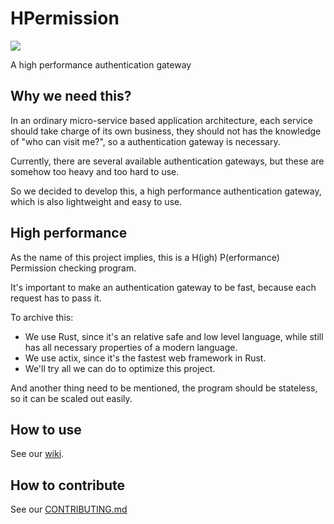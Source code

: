 # HPermission

![](https://ftp.bmp.ovh/imgs/2020/09/3bff8a66d6100f4a.png)

A high performance authentication gateway

## Why we need this?

In an ordinary micro-service based application architecture, 
each service should take charge of its own business, they should not 
has the knowledge of "who can visit me?", so a authentication gateway 
is necessary.

Currently, there are several available authentication gateways,
but these are somehow too heavy and too hard to use.

So we decided to develop this, a high performance authentication gateway,
which is also lightweight and easy to use.

## High performance

As the name of this project implies, this is a H(igh) P(erformance) Permission checking program.

It's important to make an authentication gateway to be fast, because each request has to pass it.

To archive this:
- We use Rust, since it's an relative safe and low level language, while still has all
  necessary properties of a modern language.
- We use actix, since it's the fastest web framework in Rust.
- We'll try all we can do to optimize this project.

And another thing need to be mentioned,
the program should be stateless,
so it can be scaled out easily.

## How to use

See our [wiki](https://github.com/shuosc/HPermission/wiki).

## How to contribute

See our [CONTRIBUTING.md](./CONTRIBUTING.md)

